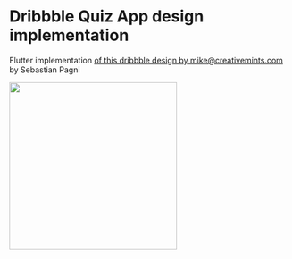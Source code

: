 # Dribbble Quiz App design implementation

Flutter implementation [of this dribbble design by mike@creativemints.com](https://cdn.dribbble.com/users/13307/screenshots/5836646/attachments/1257780/ios_app_game_quiz_loading_slider_menu_animation_illustration.jpg) by Sebastian Pagni

<img src="https://i.imgur.com/hEOXbR8.png" width="300">
